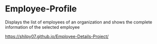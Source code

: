 # Employee-Profile
Displays the list of employees of an organization and shows the complete information of the selected employee

https://shilpy07.github.io/Employee-Details-Project/
